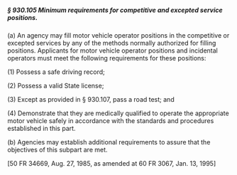 ##### § 930.105 Minimum requirements for competitive and excepted service positions. #####

(a) An agency may fill motor vehicle operator positions in the competitive or excepted services by any of the methods normally authorized for filling positions. Applicants for motor vehicle operator positions and incidental operators must meet the following requirements for these positions:

(1) Possess a safe driving record;

(2) Possess a valid State license;

(3) Except as provided in § 930.107, pass a road test; and

(4) Demonstrate that they are medically qualified to operate the appropriate motor vehicle safely in accordance with the standards and procedures established in this part.

(b) Agencies may establish additional requirements to assure that the objectives of this subpart are met.

[50 FR 34669, Aug. 27, 1985, as amended at 60 FR 3067, Jan. 13, 1995]